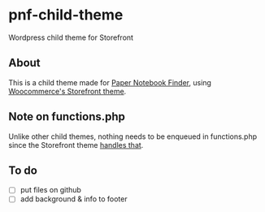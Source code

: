 # pnf-child-theme
Wordpress child theme for Storefront
  
## About  
This is a child theme made for [Paper Notebook Finder](www.papernotebookfinder.com), using [Woocommerce's Storefront theme](https://woocommerce.com/storefront/).  
  
## Note on functions.php  
Unlike other child themes, nothing needs to be enqueued in functions.php since the Storefront theme [handles that](https://docs.woocommerce.com/document/set-up-and-use-a-child-theme/).  

## To do  
- [ ] put files on github  
- [ ] add background & info to footer
